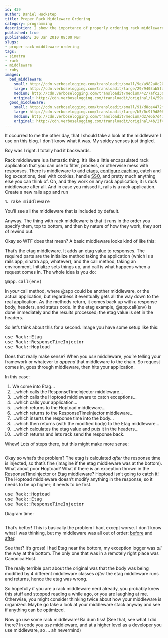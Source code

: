 ```yaml
--- 
id: 439
author: Daniel Huckstep
title: Proper Rack Middleware Ordering
category: programming
description: I show the importance of properly ordering rack middleware.
published: true
publishedon: 20 Jan 2010 08:00 MST
slugs: 
- proper-rack-middleware-ordering
tags: 
- sinatra
- rack
- middleware
- ruby
images: 
  bad_middleware: 
    small: http://cdn.verboselogging.com/transloadit/small/9e/a982a8c20c70d6d3ed7c72e37bc45d/bad-middleware.png
    large: http://cdn.verboselogging.com/transloadit/large/29/9403ab5fa6494e677422f299104e05/bad-middleware.png
    medium: http://cdn.verboselogging.com/transloadit/medium/42/7afc23044cc6435965b362f6eb9d8f/bad-middleware.png
    original: http://cdn.verboselogging.com/transloadit/original/14/59a6413b93dc74364caa0b0ae7038d/bad-middleware.png
  good_middleware: 
    small: http://cdn.verboselogging.com/transloadit/small/91/d8ce4472f3d886d54317a5b755a6f0/good-middleware.png
    large: http://cdn.verboselogging.com/transloadit/large/b5/0c9f9d808c6a451998ec502310a65b/good-middleware.png
    medium: http://cdn.verboselogging.com/transloadit/medium/d2/e6b7d47686e5f74195f02b3230421d/good-middleware.png
    original: http://cdn.verboselogging.com/transloadit/original/4b/2f4ad4b80f1bb254e8347c124a8b0f/good-middleware.png
---
```

<p>It occurred to me the other day, that I should take a look at the middleware I use on this blog. I don&#8217;t know what it was. My spidey senses just tingled.</p>
<p>Boy was I right. I totally had it backwards.</p>
<p>Rack middleware is a fantastic thing. It&#8217;s like a little encapsulated rack application that you can use to filter, process, or otherwise mess with responses. There is middleware to add <a href="http://github.com/rack/rack/blob/master/lib/rack/etag.rb">etags</a>, <a href="http://github.com/rtomayko/rack-cache">configure caching</a>, catch and log exceptions, deal with cookies, handle <a href="http://en.wikipedia.org/wiki/Single_sign-on"><span class="caps">SSO</span></a>, and pretty much anything else you can think of. Oh, and they work on any rack application; it is <em>rack</em> middleware after all. And in case you missed it, rails is a rack application. Create a new rails app and run</p>
<pre>% rake middleware</pre>
<p>You&#8217;ll see all the middleware that is included by default.</p>
<p>Anyway. The thing with rack middleware is that it runs in the order you specify them, top to bottom, and then by nature of how they work, they sort of rewind out.</p>
<p>Okay so <span class="caps">WTF</span> does that mean? A basic middleware looks kind of like this:</p>
<script type="text/javascript" src="http://gist.github.com/281637.js?file=etag.rb"></script><p>That&#8217;s the etag middleware. It adds an etag value to responses. The required parts are the initialize method taking the application (which is a rails app, sinatra app, whatever), and the call method, taking an environment. Initialize sets things up, and call is what happens when a request comes in. The whole idea is you do:</p>
<pre>@app.call(env)</pre>
<p>In <em>your</em> call method, where @app could be another middleware, or the actual application, but regardless it eventually gets all the way down to the real application. As the methods return, it comes back up with a response body, headers, and status code. In the etag example, @app.call(env) is done immediately and the results processed; the etag value is set in the headers.</p>
<p>So let&#8217;s think about this for a second. Image you have some setup like this:</p>
<pre>use Rack::Etag
use Rack::ResponseTimeInjector
use Rack::Hoptoad</pre>
<p>Does that really make sense? When you <em>use</em> middleware, you&#8217;re telling your framework or whatever to <em>append</em> that middleware to the chain. So request comes in, goes through middleware, then hits your application.</p>
<p>In this case:</p>
<ol>
	<li>We come into Etag&#8230;</li>
	<li>&#8230;which calls the ResponseTimeInjector middleware&#8230;</li>
	<li>&#8230;which calls the Hoptoad middleware to catch exceptions&#8230;</li>
	<li>&#8230;which calls your application&#8230;</li>
	<li>&#8230;which returns to the Hoptoad middleware&#8230;</li>
	<li>&#8230;which returns to the ResponseTimeInjector middleware&#8230;</li>
	<li>&#8230;which inserts the response time into the body&#8230;</li>
	<li>&#8230;which then returns (with the modified body) to the Etag middleware&#8230;</li>
	<li>&#8230;which calculates the etag value and puts it in the headers&#8230;</li>
	<li>&#8230;which returns and lets rack send the response back.</li>
</ol>
<p>Whew! Lots of steps there, but this might make more sense:</p>
<p><figure><a href="http://cdn.verboselogging.com/transloadit/original/14/59a6413b93dc74364caa0b0ae7038d/bad-middleware.png"><img src="http://cdn.verboselogging.com/transloadit/large/29/9403ab5fa6494e677422f299104e05/bad-middleware.png" class=" large" alt="" /></a></figure></p>
<p>Okay so what&#8217;s the problem? The etag is calculated <em>after</em> the response time is injected, so that&#8217;s fine (imagine if the etag middleware was at the bottom). What about poor Hoptoad? What if there is an exception thrown in the ResponseTimeInjector or Etag middleware? Hoptoad isn&#8217;t going to catch it! The Hoptoad middleware doesn&#8217;t modify anything in the response, so it needs to be up higher; it needs to be first.</p>
<pre>use Rack::Hoptoad
use Rack::Etag
use Rack::ResponseTimeInjector</pre>
<p>Diagram time:</p>
<p><figure><a href="http://cdn.verboselogging.com/transloadit/original/4b/2f4ad4b80f1bb254e8347c124a8b0f/good-middleware.png"><img src="http://cdn.verboselogging.com/transloadit/large/b5/0c9f9d808c6a451998ec502310a65b/good-middleware.png" class=" large" alt="" /></a></figure></p>
<p>That&#8217;s better! This is basically the problem I had, except worse. I don&#8217;t know what I was thinking, but my middleware was all out of order: <a href="http://github.com/darkhelmet/darkblog/blob/42483fa463c7891967a908d6792b27f4aea57d21/lib/middleware.rb">before</a> and <a href="http://github.com/darkhelmet/darkblog/blob/f19fecfd4b4cf453e9e46119a1e9aa6d95aa17f0/lib/middleware.rb">after</a>.</p>
<p>See that? It&#8217;s gross! I had Etag near the bottom, my exception logger was <em>all</em> the way at the bottom. The only one that was in a remotely right place was CanonicalHost.</p>
<p>The really terrible part about the original was that the body was being modified by 4 different middleware classes <em>after</em> the etag middleware runs and returns, hence the etag was wrong.</p>
<p>So hopefully if you are a rack middleware nerd already, you probably knew this stuff and stopped reading a while ago, or you are laughing at me. Otherwise, you might consider thinking twice about how your middleware is organized. Maybe go take a look at your middleware stack anyway and see if anything can be optimized.</p>
<p>Now go use some rack middleware! Ba dum tiss! (See that, see what I did there? In code you <em>use</em> middleware, and at a higher level as a developer you use middleware, so &#8230; ah nevermind)</p>